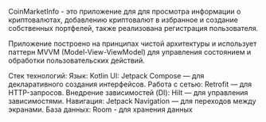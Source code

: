 CoinMarketInfo - это приложение для для просмотра информации о криптовалютах, добавлению криптовалют в избранное и создание собственных портфелей, также реализована регистрация пользователя.

Приложение построено на принципах чистой архитектуры и использует паттерн MVVM (Model-View-ViewModel) для управления состоянием и обработки пользовательских действий.

Стек технологий: Язык: Kotlin UI: Jetpack Compose — для декларативного создания интерфейсов. Работа с сетью: Retrofit — для HTTP-запросов. Внедрение зависимостей (DI): Hilt — для управления зависимостями. Навигация: Jetpack Navigation — для переходов между экранами. База данных: Room - для хранения данных



